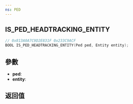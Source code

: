 ```yaml
---
ns: PED
---
```

## IS_PED_HEADTRACKING_ENTITY

```c
// 0x813A0A7C9D2E831F 0x233C9ACF
BOOL IS_PED_HEADTRACKING_ENTITY(Ped ped, Entity entity);
```


## 參數
* **ped**: 
* **entity**: 

## 返回值
